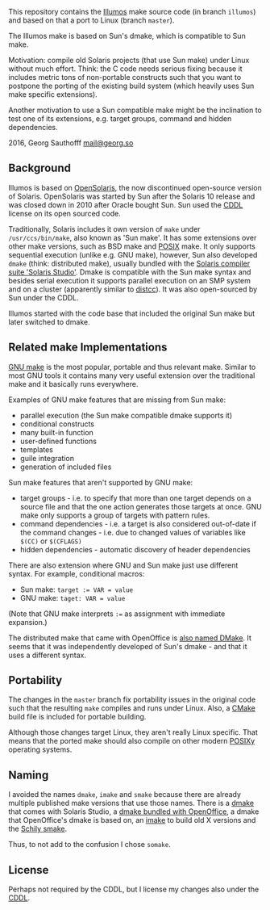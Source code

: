 This repository contains the [Illumos][illumos] make source code (in branch
`illumos`) and based on that a port to Linux (branch `master`).

The Illumos make is based on Sun's dmake, which is compatible to
Sun make.

Motivation: compile old Solaris projects (that use Sun make)
under Linux without much effort. Think: the C code needs serious
fixing because it includes metric tons of non-portable constructs
such that you want to postpone the porting of the existing build
system (which heavily uses Sun make specific extensions).

Another motivation to use a Sun compatible make might be the
inclination to test one of its extensions, e.g. target groups,
command and hidden dependencies.

2016, Georg Sauthofff <mail@georg.so>


## Background

Illumos is based on [OpenSolaris][osolaris], the now discontinued
open-source version of Solaris. OpenSolaris was started by Sun
after the Solaris 10 release and was closed down in 2010 after
Oracle bought Sun.  Sun used the [CDDL][cddl] license on its open
sourced code.

Traditionally, Solaris includes it own version of `make` under
`/usr/ccs/bin/make`, also known as 'Sun make'. It has some
extensions over other make versions, such as BSD make and
[POSIX][posix] make. It only supports sequential execution
(unlike e.g. GNU make), however, Sun also developed `dmake`
(think: distributed make), usually bundled with the [Solaris
compiler suite 'Solaris Studio'][solstudio]. Dmake is compatible
with the Sun make syntax and besides serial execution it supports
parallel execution on an SMP system and on a cluster (apparently
similar to [distcc][distcc]). It was also open-sourced by Sun
under the CDDL.

Illumos started with the code base that included the original Sun
make but later switched to dmake.


## Related make Implementations

[GNU make][gmake] is the most popular, portable and thus relevant
make. Similar to most GNU tools it contains many very useful
extension over the traditional make and it basically runs
everywhere.

Examples of GNU make features that are missing from Sun make:

- parallel execution (the Sun make compatible dmake supports it)
- conditional constructs
- many built-in function
- user-defined functions
- templates
- guile integration
- generation of included files

Sun make features that aren't supported by GNU make:

- target groups - i.e. to specify that more than one target
  depends on a source file and that the one action generates
  those targets at once. GNU make only supports a group of
  targets with pattern rules.
- command dependencies - i.e. a target is also considered
  out-of-date if the command changes - i.e. due to changed values
  of variables like `$(CC)` or `$(CFLAGS)`
- hidden dependencies - automatic discovery of header
  dependencies

There are also extension where GNU and Sun make just use
different syntax. For example, conditional macros:

- Sun make: `target := VAR = value`
- GNU make: `taget: VAR = value`

(Note that GNU make interprets `:=` as assignment with immediate
expansion.)

The distributed make that came with OpenOffice is [also named
DMake][oodmake]. It seems that it was independently developed of Sun's
dmake - and that it uses a different syntax.


## Portability

The changes in the `master` branch fix portability issues in the
original code such that the resulting `make` compiles and runs
under Linux. Also, a [CMake][cmake] build file is included for portable
building.

Although those changes target Linux, they aren't really Linux
specific. That means that the ported make should also compile on
other modern [POSIXy][posix] operating systems.


## Naming

I avoided the names `dmake`, `imake` and `smake` because there
are already multiple published make versions that use those
names. There is a [dmake][dmake] that comes with Solaris Studio, a [dmake
bundled with OpenOffice][oodmake], a dmake that OpenOffice's
dmake is based on, an [imake][imake] to build old X versions and
the [Schily smake][smake].

Thus, to not add to the confusion I chose `somake`.


## License

Perhaps not required by the CDDL, but I license my changes
also under the [CDDL][cddl].


[illumos]: https://en.wikipedia.org/wiki/Illumos
[osolaris]: https://en.wikipedia.org/wiki/OpenSolaris
[solaris]: https://en.wikipedia.org/wiki/Solaris_(operating_system)
[cddl]: https://en.wikipedia.org/wiki/Common_Development_and_Distribution_License
[distcc]: https://en.wikipedia.org/wiki/Distcc
[solstudio]: https://en.wikipedia.org/wiki/Oracle_Developer_Studio
[gmake]: https://www.gnu.org/software/make/
[oodmake]: https://www.openoffice.org/tools/dmake/
[cmake]: https://en.wikipedia.org/wiki/CMake
[posix]: https://en.wikipedia.org/wiki/POSIX#Mostly_POSIX-compliant
[smake]: https://sourceforge.net/projects/s-make/
[imake]: https://en.wikipedia.org/wiki/Imake
[dmake]: https://docs.oracle.com/cd/E24457_01/html/E25220/index.html

